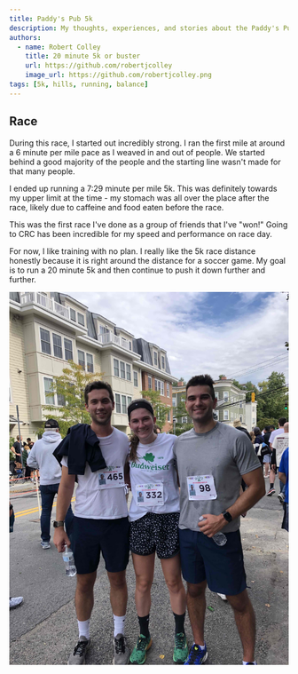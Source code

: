```yaml
---
title: Paddy's Pub 5k
description: My thoughts, experiences, and stories about the Paddy's Pub 5k
authors:
  - name: Robert Colley
    title: 20 minute 5k or buster
    url: https://github.com/robertjcolley
    image_url: https://github.com/robertjcolley.png
tags: [5k, hills, running, balance]
---
```


## Race

During this race, I started out incredibly strong. I ran the first mile at around a 6 minute per mile pace as I weaved in and out of people. We started behind a good majority of the people and the starting line wasn't made for that many people.

I ended up running a 7:29 minute per mile 5k. This was definitely towards my upper limit at the time - my stomach was all over the place after the race, likely due to caffeine and food eaten before the race.

This was the first race I've done as a group of friends that I've "won!" Going to CRC has been incredible for my speed and performance on race day.

For now, I like training with no plan. I really like the 5k race distance honestly because it is right around the distance for a soccer game. My goal is to run a 20 minute 5k and then continue to push it down further and further.

![Sarah, Dave, and I](/img/exercise/paddys-pub/paddys-pub.jpg)
